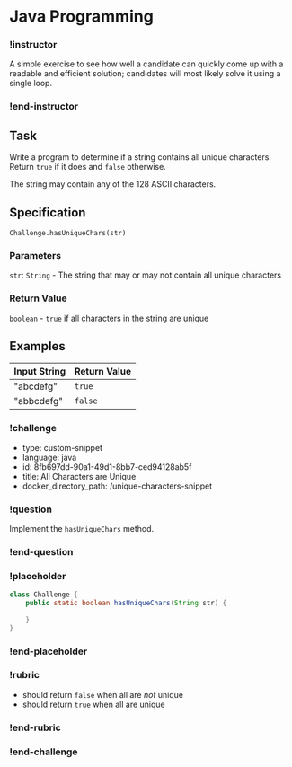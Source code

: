 # Java Programming

### !instructor
A simple exercise to see how well a candidate can quickly come up with a readable and efficient solution; candidates will most likely solve it using a single loop.
### !end-instructor

## Task

Write a program to determine if a string contains all unique characters.
Return `true` if it does and `false` otherwise.

The string may contain any of the 128 ASCII characters.

## Specification

`Challenge.hasUniqueChars(str)`

### Parameters
`str`: `String` - The string that may or may not contain all unique characters

### Return Value
`boolean` - `true` if all characters in the string are unique

## Examples

| Input String | Return Value |
|--------------|--------------|
| "abcdefg"    | `true`       |
| "abbcdefg"   | `false`      |

### !challenge
* type: custom-snippet
* language: java
* id: 8fb697dd-90a1-49d1-8bb7-ced94128ab5f
* title: All Characters are Unique
* docker_directory_path: /unique-characters-snippet

### !question

Implement the `hasUniqueChars` method.

### !end-question

### !placeholder

```java
class Challenge {
    public static boolean hasUniqueChars(String str) {
        
    }
}
```
### !end-placeholder

### !rubric
* should return `false` when all are *not* unique
* should return `true` when all are unique
### !end-rubric

### !end-challenge

<!--END CHALLENGE-->

